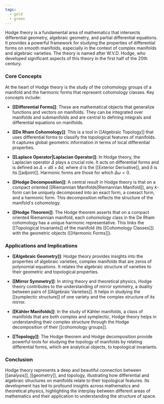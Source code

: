 ```yaml
---
tags:
  - gold
  - green
---
```


Hodge theory is a fundamental area of mathematics that intersects differential geometry, algebraic geometry, and partial differential equations. It provides a powerful framework for studying the properties of differential forms on smooth manifolds, especially in the context of complex manifolds and algebraic varieties. The theory is named after W.V.D. Hodge, who developed significant aspects of this theory in the first half of the 20th century.

### Core Concepts

At the heart of Hodge theory is the study of the cohomology groups of a manifold and the harmonic forms that represent cohomology classes. Key concepts include:

- **[[Differential Forms]]**: These are mathematical objects that generalize functions and vectors on manifolds. They can be integrated over manifolds and submanifolds and are central to defining integrals and differential equations on manifolds.

- **[[De Rham Cohomology]]**: This is a tool in [[Algebraic Topology]] that uses differential forms to classify the topological features of manifolds. It captures global geometric information in terms of local differential properties.

- **[[Laplace Operator|Laplacian Operator]]**: In Hodge theory, the Laplacian operator $\Delta$ plays a crucial role. It acts on differential forms and is defined as $\Delta = d\delta + \delta d$, where $d$ is the [[Exterior Derivative]], and $\delta$ is its [[adjoint]]. Harmonic forms are those for which $\Delta\omega = 0$.

- **[[Hodge Decomposition]]**: A central result in Hodge theory is that on a compact oriented [[Riemannian Manifolds|Riemannian Manifold]], any $k$-form can be uniquely decomposed into an exact form, a coexact form, and a harmonic form. This decomposition reflects the structure of the manifold's cohomology.

- **[[Hodge Theorem]]**: The Hodge theorem asserts that on a compact oriented Riemannian manifold, each cohomology class in the De Rham cohomology has a unique harmonic representative. This links the [[Topological Invariants]] of the manifold (its [[Cohomology Classes]]) with the geometric objects ([[Harmonic Forms]]).

### Applications and Implications

- **[[Algebraic Geometry]]**: Hodge theory provides insights into the properties of algebraic varieties, complex manifolds that are zeros of polynomial equations. It relates the algebraic structure of varieties to their geometric and topological properties.

- **[[Mirror Symmetry]]**: In string theory and theoretical physics, Hodge theory contributes to the understanding of mirror symmetry, a duality between pairs of [[Algebraic Varieties]]. It helps in studying the [[symplectic structure]] of one variety and the complex structure of its mirror.

- **[[Kähler Manifolds]]**: In the study of Kähler manifolds, a class of manifolds that are both complex and symplectic, Hodge theory helps in understanding their complex structure through the Hodge decomposition of their [[cohomology groups]].

- **[[Topology]]**: The Hodge theorem and Hodge decomposition provide powerful tools for studying the topology of manifolds by relating differential forms, which are analytical objects, to topological invariants.

### Conclusion

Hodge theory represents a deep and beautiful connection between [[analysis]], [[geometry]], and topology, illustrating how differential and algebraic structures on manifolds relate to their topological features. Its development has led to profound insights across mathematics and theoretical physics, highlighting the interplay between different areas of mathematics and their application to understanding the structure of space.